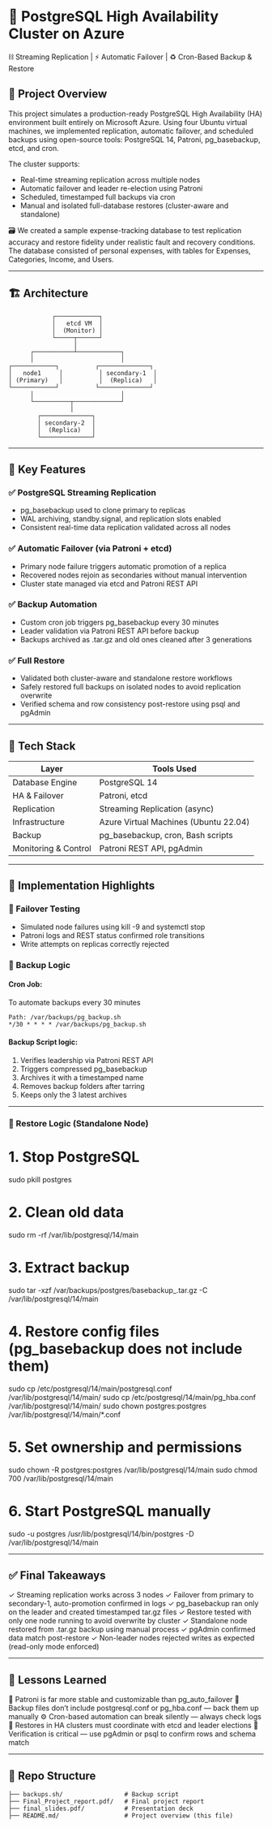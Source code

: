 # 🐘 PostgreSQL High Availability Cluster on Azure  
⛓️ Streaming Replication | ⚡️ Automatic Failover | ♻️ Cron-Based Backup & Restore

## 📌 Project Overview

This project simulates a production-ready PostgreSQL High Availability (HA) environment built entirely on Microsoft Azure. Using four Ubuntu virtual machines, we implemented replication, automatic failover, and scheduled backups using open-source tools: PostgreSQL 14, Patroni, pg_basebackup, etcd, and cron.

The cluster supports:
- Real-time streaming replication across multiple nodes
- Automatic failover and leader re-election using Patroni
- Scheduled, timestamped full backups via cron
- Manual and isolated full-database restores (cluster-aware and standalone)

🗃️ We created a sample expense-tracking database to test replication accuracy and restore fidelity under realistic fault and recovery conditions. The database consisted of personal expenses, with tables for Expenses, Categories, Income, and Users.


---

## 🏗️ Architecture


                ┌────────────┐
                │   etcd VM  │
                │  (Monitor) │
                └─────┬──────┘
                      │
          ┌───────────┴────────────┐
          │                        │
    ┌────────────┐          ┌──────────────┐
    │   node1     │          │ secondary-1  │
    │ (Primary)   │          │  (Replica)   │
    └────────────┘          └──────────────┘
          │                        │
          └──────────┬─────────────┘
                     │
            ┌──────────────┐
            │ secondary-2  │
            │  (Replica)   │
            └──────────────┘


---

## 🎯 Key Features

### ✅ PostgreSQL Streaming Replication
- pg_basebackup used to clone primary to replicas
- WAL archiving, standby.signal, and replication slots enabled
- Consistent real-time data replication validated across all nodes

### ✅ Automatic Failover (via Patroni + etcd)
- Primary node failure triggers automatic promotion of a replica
- Recovered nodes rejoin as secondaries without manual intervention
- Cluster state managed via etcd and Patroni REST API

### ✅ Backup Automation
- Custom cron job triggers pg_basebackup every 30 minutes
- Leader validation via Patroni REST API before backup
- Backups archived as .tar.gz and old ones cleaned after 3 generations

### ✅ Full Restore
- Validated both cluster-aware and standalone restore workflows
- Safely restored full backups on isolated nodes to avoid replication overwrite
- Verified schema and row consistency post-restore using psql and pgAdmin

---

## 🔧 Tech Stack

| Layer              | Tools Used                                 |
|-------------------|---------------------------------------------|
| Database Engine    | PostgreSQL 14                              |
| HA & Failover      | Patroni, etcd                               |
| Replication        | Streaming Replication (async)              |
| Infrastructure     | Azure Virtual Machines (Ubuntu 22.04)      |
| Backup             | pg_basebackup, cron, Bash scripts          |
| Monitoring & Control | Patroni REST API, pgAdmin                 |

---

## 🧪 Implementation Highlights

### 🔄 Failover Testing
- Simulated node failures using kill -9 and systemctl stop
- Patroni logs and REST status confirmed role transitions
- Write attempts on replicas correctly rejected

### 💾 Backup Logic

#### Cron Job: 
To automate backups every 30 minutes
```
Path: /var/backups/pg_backup.sh
*/30 * * * * /var/backups/pg_backup.sh
```

#### Backup Script logic:
1. Verifies leadership via Patroni REST API
2. Triggers compressed pg_basebackup
3. Archives it with a timestamped name
4. Removes backup folders after tarring
5. Keeps only the 3 latest archives

---

### 🔁 Restore Logic (Standalone Node)

# 1. Stop PostgreSQL
sudo pkill postgres

# 2. Clean old data
sudo rm -rf /var/lib/postgresql/14/main

# 3. Extract backup
sudo tar -xzf /var/backups/postgres/basebackup_<timestamp>.tar.gz -C /var/lib/postgresql/14/main

# 4. Restore config files (pg_basebackup does not include them)
sudo cp /etc/postgresql/14/main/postgresql.conf /var/lib/postgresql/14/main/
sudo cp /etc/postgresql/14/main/pg_hba.conf /var/lib/postgresql/14/main/
sudo chown postgres:postgres /var/lib/postgresql/14/main/*.conf

# 5. Set ownership and permissions
sudo chown -R postgres:postgres /var/lib/postgresql/14/main
sudo chmod 700 /var/lib/postgresql/14/main

# 6. Start PostgreSQL manually
sudo -u postgres /usr/lib/postgresql/14/bin/postgres -D /var/lib/postgresql/14/main

---

## ✅ Final Takeaways

✓ Streaming replication works across 3 nodes
✓ Failover from primary to secondary-1, auto-promotion confirmed in logs
✓ pg_basebackup ran only on the leader and created timestamped tar.gz files
✓ Restore tested with only one node running to avoid overwrite by cluster
✓ Standalone node restored from .tar.gz backup using manual process
✓ pgAdmin confirmed data match post-restore
✓ Non-leader nodes rejected writes as expected (read-only mode enforced)

---

## 🧠 Lessons Learned

🧩 Patroni is far more stable and customizable than pg_auto_failover
📁 Backup files don’t include postgresql.conf or pg_hba.conf — back them up manually
⚙️ Cron-based automation can break silently — always check logs
🔄 Restores in HA clusters must coordinate with etcd and leader elections
🧪 Verification is critical — use pgAdmin or psql to confirm rows and schema match

---

## 📂 Repo Structure
```
├── backups.sh/                 # Backup script
├── Final_Project_report.pdf/   # Final project report
├── final_slides.pdf/           # Presentation deck
├── README.md/                  # Project overview (this file)
```

